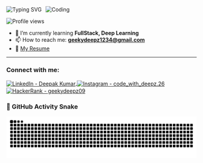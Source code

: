 
<img src="https://readme-typing-svg.demolab.com?font=Fira+Code&weight=500&size=24&pause=1000&width=435&lines=Hello+I%27m+Deepak+Kumar;Here+is+my+intro+%E2%86%92" alt="Typing SVG" />

<img align="right" alt="Coding" width="400" src="https://media.tenor.com/rePDfDWO3XoAAAAd/hacking.gif">

<p align="left">
  <img src="https://komarev.com/ghpvc/?username=uttam-rai&label=Profile%20views&color=0e75b6&style=flat" alt="Profile views" />
</p>



- 🌱 I’m currently learning **FullStack, Deep Learning**  
- 📫 How to reach me: **geekydeepz1234@gmail.com**  
- 📄 [My Resume](https://deepz.tech)  


---

<h3 align="left">Connect with me:</h3>



<p align="left">
  <a href="www.linkedin.com/in/deepak-kumar-470486289" target="_blank">
    <img align="center" src="https://raw.githubusercontent.com/rahuldkjain/github-profile-readme-generator/master/src/images/icons/Social/linked-in-alt.svg" alt="LinkedIn - Deepak Kumar" height="30" width="40" />
  </a>
  <a href="https://instagram.com/code_with_deepz.26" target="_blank">
    <img align="center" src="https://raw.githubusercontent.com/rahuldkjain/github-profile-readme-generator/master/src/images/icons/Social/instagram.svg" alt="Instagram - code_with_deepz.26 " height="30" width="40" />
  </a>

  <a href="https://www.hackerrank.com/geekydeepz09" target="_blank">
    <img align="center" src="https://raw.githubusercontent.com/rahuldkjain/github-profile-readme-generator/master/src/images/icons/Social/hackerrank.svg" alt="HackerRank - geekydeepz09" height="30" width="40" />
  </a>
  
</p>


### 🐍 GitHub Activity Snake
![snake gif](https://github.com/deepz2609/deepz2609/blob/output/github-snake-dark.svg)



